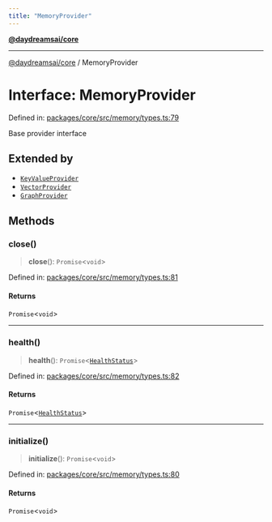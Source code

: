 ```yaml
---
title: "MemoryProvider"
---
```


[**@daydreamsai/core**](./api-reference.md)

***

[@daydreamsai/core](./api-reference.md) / MemoryProvider

# Interface: MemoryProvider

Defined in: [packages/core/src/memory/types.ts:79](https://github.com/dojoengine/daydreams/blob/bbf75946e0d6d99fbdde4cebb2f8a4e8926724f1/packages/core/src/memory/types.ts#L79)

Base provider interface

## Extended by

- [`KeyValueProvider`](./KeyValueProvider.md)
- [`VectorProvider`](./VectorProvider.md)
- [`GraphProvider`](./GraphProvider.md)

## Methods

### close()

> **close**(): `Promise`\<`void`\>

Defined in: [packages/core/src/memory/types.ts:81](https://github.com/dojoengine/daydreams/blob/bbf75946e0d6d99fbdde4cebb2f8a4e8926724f1/packages/core/src/memory/types.ts#L81)

#### Returns

`Promise`\<`void`\>

***

### health()

> **health**(): `Promise`\<[`HealthStatus`](./HealthStatus.md)\>

Defined in: [packages/core/src/memory/types.ts:82](https://github.com/dojoengine/daydreams/blob/bbf75946e0d6d99fbdde4cebb2f8a4e8926724f1/packages/core/src/memory/types.ts#L82)

#### Returns

`Promise`\<[`HealthStatus`](./HealthStatus.md)\>

***

### initialize()

> **initialize**(): `Promise`\<`void`\>

Defined in: [packages/core/src/memory/types.ts:80](https://github.com/dojoengine/daydreams/blob/bbf75946e0d6d99fbdde4cebb2f8a4e8926724f1/packages/core/src/memory/types.ts#L80)

#### Returns

`Promise`\<`void`\>
